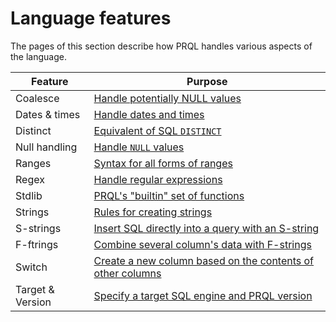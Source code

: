 # Language features

The pages of this section describe how PRQL handles various aspects of the
language.

| Feature          | Purpose                                                                   |
| ---------------- | ------------------------------------------------------------------------- |
| Coalesce         | [Handle potentially NULL values](./coalesce.md)                           |
| Dates & times    | [Handle dates and times](./dates-and-times.md)                            |
| Distinct         | [Equivalent of SQL `DISTINCT`](./distinct.md)                             |
| Null handling    | [Handle `NULL` values](./null.md)                                         |
| Ranges           | [Syntax for all forms of ranges](./ranges.md)                             |
| Regex            | [Handle regular expressions](./regex.md)                                  |
| Stdlib           | [PRQL's "builtin" set of functions](./standard-library.md)                |
| Strings          | [Rules for creating strings](./strings.md)                                |
| S-strings        | [Insert SQL directly into a query with an S-string](./s-strings.md)       |
| F-ftrings        | [Combine several column's data with F-strings](./f-strings.md)            |
| Switch           | [Create a new column based on the contents of other columns](./switch.md) |
| Target & Version | [Specify a target SQL engine and PRQL version](./target.md)               |
